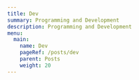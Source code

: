```yaml
---
title: Dev
summary: Programming and Development
description: Programming and Development
menu:
  main:
    name: Dev
    pageRef: /posts/dev
    parent: Posts
    weight: 20
---
```

